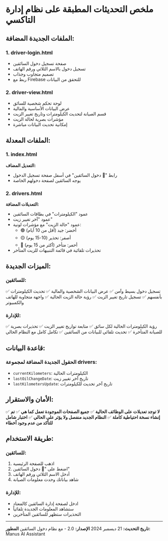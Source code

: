# ملخص التحديثات المطبقة على نظام إدارة التاكسي

## الملفات الجديدة المضافة:

### 1. driver-login.html
- صفحة تسجيل دخول السائقين
- تسجيل دخول بالاسم الثلاثي ورقم الهاتف
- تصميم متجاوب وجذاب
- ربط مع Firebase للتحقق من البيانات

### 2. driver-view.html
- لوحة تحكم شخصية للسائق
- عرض البيانات الأساسية والمالية
- قسم الصيانة لتحديث الكيلومترات وتاريخ تغيير الزيت
- مؤشرات بصرية لحالة الزيت
- إمكانية تحديث البيانات مباشرة

## الملفات المعدلة:

### 1. index.html
**التعديل المضاف:**
- رابط "🚗 دخول السائقين" في أسفل صفحة تسجيل الدخول
- يوجه السائقين لصفحة دخولهم الخاصة

### 2. drivers.html
**التعديلات المضافة:**
- عمود "الكيلومترات" في بطاقات السائقين
- عمود "آخر تغيير زيت" 
- عمود "حالة الزيت" مع مؤشرات لونية:
  - 🟢 أخضر: جيد (أقل من 10 أيام)
  - 🟡 أصفر: تحذير (10-15 يوم)
  - 🔴 أحمر: متأخر (أكثر من 15 يوم)
- تحذيرات تلقائية في قائمة التنبيهات للزيت المتأخر

## الميزات الجديدة:

### للسائقين:
✅ تسجيل دخول بسيط وآمن
✅ عرض البيانات الشخصية والمالية
✅ تحديث الكيلومترات بأنفسهم
✅ تسجيل تاريخ تغيير الزيت
✅ رؤية حالة الزيت الحالية
✅ واجهة متجاوبة للهاتف والكمبيوتر

### للإدارة:
✅ رؤية الكيلومترات الحالية لكل سائق
✅ متابعة تواريخ تغيير الزيت
✅ تحذيرات بصرية للصيانة المتأخرة
✅ تحديث تلقائي للبيانات من السائقين
✅ تكامل كامل مع النظام الحالي

## قاعدة البيانات:

### الحقول الجديدة المضافة لمجموعة drivers:
- `currentKilometers`: الكيلومترات الحالية
- `lastOilChangeDate`: تاريخ آخر تغيير زيت
- `lastKilometersUpdate`: تاريخ آخر تحديث للكيلومترات

## الأمان والاستقرار:

✅ **لا توجد تعديلات على الوظائف الحالية**
✅ **جميع الصفحات الموجودة تعمل كما هي**
✅ **تم إنشاء نسخة احتياطية كاملة**
✅ **النظام الجديد منفصل ولا يؤثر على الحالي**
✅ **اختبار شامل للتأكد من عدم وجود أخطاء**

## طريقة الاستخدام:

### للسائقين:
1. اذهب للصفحة الرئيسية
2. اضغط على "🚗 دخول السائقين"
3. أدخل الاسم الثلاثي ورقم الهاتف
4. شاهد بياناتك وحدث معلومات الصيانة

### للإدارة:
- ادخل لصفحة إدارة السائقين كالمعتاد
- ستشاهد المعلومات الجديدة تلقائياً
- التحذيرات ستظهر للسائقين المتأخرين

---

**تاريخ التحديث:** 21 ديسمبر 2024
**الإصدار:** 2.0 - مع نظام دخول السائقين
**المطور:** Manus AI Assistant

